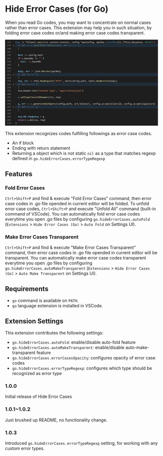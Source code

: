 # Hide Error Cases (for Go)

When you read Go codes, you may want to concentrate on normal cases rather than error cases.
This extension may help you in such situation, by folding error case codes or/and making error case codes transparent.

![Hide Error Cases Screenshot](images/screen-shot.png)

This extension recognizes codes fulfilling followings as error case codes.

- An if block
- Ending with return statement
- Returning a object which is not static `nil` as a type that matches regexp defined in `go.hideErrorCases.errorTypeRegexp`

## Features

### Fold Error Cases

`Ctrl+Shift+P` and find & execute "Fold Error Cases" command, then error case codes in .go file opended in current editor will be folded.
To unfold error case codes, `Ctrl+Shift+P` and execute "Unfold All" command (built-in command of VSCode).
You can automatically fold error case codes everytime you open .go files by configuring `go.hideErrorCases.autoFold` (`Extensions` > `Hide Error Cases (Go)` > `Auto Fold` on Settings UI).

### Make Error Cases Transparent

`Ctrl+Shift+P` and find & execute "Make Error Cases Transparent" command, then error case codes in .go file opended in current editor will be transparent.
You can automatically make error case codes transparent everytime you open .go files by configuring `go.hideErrorCases.autoMakeTransparent` (`Extensions` > `Hide Error Cases (Go)` > `Auto Make Transparent` on Settings UI).

## Requirements

- `go` command is available on `PATH`.
- `go` language extension is installed in VSCode.

## Extension Settings

This extension contributes the following settings:

- `go.hideErrorCases.autoFold`: enable/disable auto-fold feature
- `go.hideErrorCases.autoMakeTransparent`: enable/disable auto-make-transparent feature
- `go.hideErrorCases.errorCasesOpacity`: configures opacity of error case codes
- `go.hideErrorCases.errorTypeRegexp`: configures which type should be recognized as error type

### 1.0.0

Initial release of Hide Error Cases

### 1.0.1~1.0.2

Just brushed up README, no functionality change.

### 1.0.3

Introduced `go.hideErrorCases.errorTypeRegexp` setting, for working with any custom error types.
